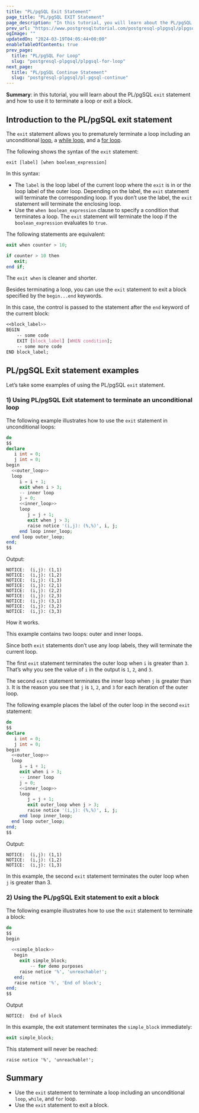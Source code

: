 ```yaml
---
title: "PL/pgSQL Exit Statement"
page_title: "PL/pgSQL EXIT Statement"
page_description: "In this tutorial, you will learn about the PL/pgSQL exit statement and how to use it to terminate a loop or a block."
prev_url: "https://www.postgresqltutorial.com/postgresql-plpgsql/plpgsql-exit/"
ogImage: ""
updatedOn: "2024-03-19T04:05:44+00:00"
enableTableOfContents: true
prev_page: 
  title: "PL/pgSQL For Loop"
  slug: "postgresql-plpgsql/plpgsql-for-loop"
next_page: 
  title: "PL/pgSQL Continue Statement"
  slug: "postgresql-plpgsql/pl-pgsql-continue"
---
```





**Summary**: in this tutorial, you will learn about the PL/pgSQL `exit` statement and how to use it to terminate a loop or exit a block.


## Introduction to the PL/pgSQL exit statement

The `exit` statement allows you to prematurely terminate a loop including an unconditional [loop](plpgsql-loop-statements), a [while loop](https://neon.tech/postgresql/plpgsql-while-loop/), and a [for loop](plpgsql-for-loop).

The following shows the syntax of the `exit` statement:


```csssql
exit [label] [when boolean_expression]
```
In this syntax:

* The `label` is the loop label of the current loop where the `exit` is in or the loop label of the outer loop. Depending on the label, the `exit` statement will terminate the corresponding loop. If you don’t use the label, the `exit` statement will terminate the enclosing loop.
* Use the `when boolean_expression` clause to specify a condition that terminates a loop. The `exit` statement will terminate the loop if the `boolean_expression` evaluates to `true`.

The following statements are equivalent:


```php
exit when counter > 10;
```

```php
if counter > 10 then
   exit;
end if;
```
The `exit when` is cleaner and shorter.

Besides terminating a loop, you can use the `exit` statement to exit a block specified by the `begin...end` keywords.

In this case, the control is passed to the statement after the `end` keyword of the current block:


```css
<<block_label>>
BEGIN
    -- some code
    EXIT [block_label] [WHEN condition];
    -- some more code
END block_label;
```

## PL/pgSQL Exit statement examples

Let’s take some examples of using the PL/pgSQL `exit` statement.


### 1\) Using PL/pgSQL Exit statement to terminate an unconditional loop

The following example illustrates how to use the `exit` statement in unconditional loops:


```php
do
$$
declare 
   i int = 0;
   j int = 0;
begin
  <<outer_loop>>
  loop 
     i = i + 1;
     exit when i > 3;
	 -- inner loop
	 j = 0;
     <<inner_loop>>
     loop 
		j = j + 1;
		exit when j > 3;
		raise notice '(i,j): (%,%)', i, j;
	 end loop inner_loop;
  end loop outer_loop;
end;
$$
```
Output:


```http
NOTICE:  (i,j): (1,1)
NOTICE:  (i,j): (1,2)
NOTICE:  (i,j): (1,3)
NOTICE:  (i,j): (2,1)
NOTICE:  (i,j): (2,2)
NOTICE:  (i,j): (2,3)
NOTICE:  (i,j): (3,1)
NOTICE:  (i,j): (3,2)
NOTICE:  (i,j): (3,3)
```
How it works.

This example contains two loops: outer and inner loops.

Since both `exit` statements don’t use any loop labels, they will terminate the current loop.

The first `exit` statement terminates the outer loop when `i` is greater than `3`. That’s why you see the value of `i` in the output is `1`, `2`, and `3`.

The second `exit` statement terminates the inner loop when `j` is greater than `3`. It is the reason you see that `j` is `1`, `2`, and `3` for each iteration of the outer loop.

The following example places the label of the outer loop in the second `exit` statement:


```php
do
$$
declare 
   i int = 0;
   j int = 0;
begin
  <<outer_loop>>
  loop 
     i = i + 1;
     exit when i > 3;
	 -- inner loop
	 j = 0;
     <<inner_loop>>
     loop 
		j = j + 1;
		exit outer_loop when j > 3;
		raise notice '(i,j): (%,%)', i, j;
	 end loop inner_loop;
  end loop outer_loop;
end;
$$
```
Output:


```http
NOTICE:  (i,j): (1,1)
NOTICE:  (i,j): (1,2)
NOTICE:  (i,j): (1,3)
```
In this example, the second `exit` statement terminates the outer loop when `j` is greater than 3\.


### 2\) Using the PL/pgSQL Exit statement to exit a block

The following example illustrates how to use the `exit` statement to terminate a block:


```php
do
$$
begin
  
  <<simple_block>>  
   begin
  	 exit simple_block;
         -- for demo purposes
	 raise notice '%', 'unreachable!';
   end;
   raise notice '%', 'End of block';
end;
$$
```
Output  



```http
NOTICE:  End of block
```
In this example, the exit statement terminates the `simple_block` immediately:


```php
exit simple_block;
```
This statement will never be reached:


```
raise notice '%', 'unreachable!';
```

## Summary

* Use the `exit` statement to terminate a loop including an unconditional `loop`, `while`, and `for` loop.
* Use the `exit` statement to exit a block.

